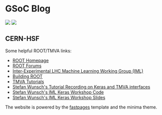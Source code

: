 # GSoC Blog

![](https://github.com/AnirudhDagar/gsoc/workflows/CI/badge.svg) 
![](https://github.com/AnirudhDagar/gsoc/workflows/GH-Pages%20Status/badge.svg)

## CERN-HSF

Some helpful ROOT/TMVA links:

* [ROOT Homepage](https://root.cern.ch/)
* [ROOT Forums](https://root-forum.cern.ch/)
* [Inter-Experimental LHC Machine Learning Working Group (IML)](https://iml.web.cern.ch/)
* [Building ROOT](https://root.cern/building-root)
* [TMVA Tutorials](https://github.com/lmoneta/tmva-tutorial)
* [Stefan Wunsch's Tutorial Recording on Keras and TMVA interfaces](https://cds.cern.ch/record/2256883?ln=en)
* [Stefan Wunsch's IML Keras Workshop Code](https://github.com/stwunsch/iml_keras_workshop)
* [Stefan Wunsch's IML Keras Workshop Slides](https://indico.cern.ch/event/595059/contributions/2522193/attachments/1430921/2197986/slides_iml_keras_workshop.pdf)

The website is powered by the [fastpages](https://github.com/fastai/fastpages) template and the minima theme.
